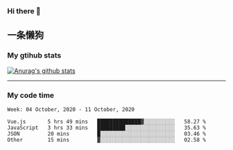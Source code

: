 ### Hi there 👋

## 一条懒狗
<!--
**kiss-me-quickly/kiss-me-quickly** is a ✨ _special_ ✨ repository because its `README.md` (this file) appears on your GitHub profile.

Here are some ideas to get you started:

- 🔭 I’m currently working on ...
- 🌱 I’m currently learning ...
- 👯 I’m looking to collaborate on ...
- 🤔 I’m looking for help with ...
- 💬 Ask me about ...
- 📫 How to reach me: ...
- 😄 Pronouns: ...
- ⚡ Fun fact: ...
-->


### My gtihub stats

[![Anurag's github stats](https://github-readme-stats.vercel.app/api?username=kiss-me-quickly)](https://github.com/anuraghazra/github-readme-stats)

***

### My code time

<!--START_SECTION:waka-->
```text
Week: 04 October, 2020 - 11 October, 2020

Vue.js       5 hrs 49 mins   ██████████████▓░░░░░░░░░░   58.27 % 
JavaScript   3 hrs 33 mins   █████████░░░░░░░░░░░░░░░░   35.63 % 
JSON         20 mins         █░░░░░░░░░░░░░░░░░░░░░░░░   03.46 % 
Other        15 mins         ▓░░░░░░░░░░░░░░░░░░░░░░░░   02.58 % 
```
<!--END_SECTION:waka-->
